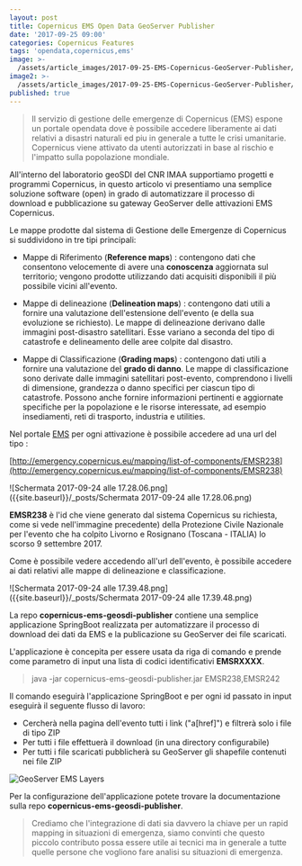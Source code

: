 ```yaml
---
layout: post
title: Copernicus EMS Open Data GeoServer Publisher
date: '2017-09-25 09:00'
categories: Copernicus Features
tags: 'opendata,copernicus,ems'
image: >-
  /assets/article_images/2017-09-25-EMS-Copernicus-GeoServer-Publisher/satellite-4.jpg
image2: >-
  /assets/article_images/2017-09-25-EMS-Copernicus-GeoServer-Publisher/satellite-4.jpg
published: true
---
```


>Il servizio di gestione delle emergenze di Copernicus (EMS) espone un portale opendata dove è possibile accedere liberamente ai dati relativi a disastri naturali ed piu in generale a tutte le crisi umanitarie. Copernicus viene attivato da utenti autorizzati in base al rischio e l'impatto sulla popolazione mondiale.

All'interno del laboratorio geoSDI del CNR IMAA supportiamo progetti e programmi Copernicus, in questo articolo vi presentiamo una semplice soluzione software (open) in grado di automatizzare il processo di download e pubblicazione su gateway GeoServer delle attivazioni EMS Copernicus.

Le mappe prodotte dal sistema di Gestione delle Emergenze di Copernicus si suddividono in tre tipi principali:

- Mappe di Riferimento (**Reference maps**) : contengono dati che consentono velocemente di avere una **conoscenza** aggiornata sul territorio; vengono prodotte utilizzando dati acquisiti disponibili il più possibile vicini all'evento.

- Mappe di delineazione (**Delineation maps**) : contengono dati utili a fornire una valutazione dell'estensione dell'evento (e della sua evoluzione se richiesto). Le mappe di delineazione derivano dalle immagini post-disastro satellitari. Esse variano a seconda del tipo di catastrofe e delineamento delle aree colpite dal disastro.

- Mappe di Classificazione (**Grading maps**) : contengono dati utili a fornire una valutazione del **grado di danno**. Le mappe di classificazione sono derivate dalle immagini satellitari post-evento, comprendono i livelli di dimensione, grandezza o danno specifici per ciascun tipo di catastrofe. Possono anche fornire informazioni pertinenti e aggiornate specifiche per la popolazione e le risorse interessate, ad esempio insediamenti, reti di trasporto, industria e utilities.

Nel portale [EMS](http://emergency.copernicus.eu/) per ogni attivazione è possibile accedere ad una url del tipo :

[http://emergency.copernicus.eu/mapping/list-of-components/EMSR238](http://emergency.copernicus.eu/mapping/list-of-components/EMSR238)

![Schermata 2017-09-24 alle 17.28.06.png]({{site.baseurl}}/_posts/Schermata 2017-09-24 alle 17.28.06.png)


**EMSR238** è l'id che viene generato dal sistema Copernicus su richiesta, come si vede nell'immagine precedente) della Protezione Civile Nazionale per l'evento che ha colpito Livorno e Rosignano (Toscana - ITALIA) lo scorso 9 settembre 2017.

Come è possibile vedere accedendo all'url dell'evento, è possibile accedere ai dati relativi alle mappe di delineazione e classificazione.

![Schermata 2017-09-24 alle 17.39.48.png]({{site.baseurl}}/_posts/Schermata 2017-09-24 alle 17.39.48.png)

La repo **copernicus-ems-geosdi-publisher** contiene una semplice applicazione SpringBoot realizzata per automatizzare il processo di download dei dati da EMS e la publicazione su GeoServer dei file scaricati.

L'applicazione è concepita per essere usata da riga di comando e prende come parametro di input una lista di codici identificativi **EMSRXXXX**.

> java -jar copernicus-ems-geosdi-publisher.jar EMSR238,EMSR242

Il comando eseguirà l'applicazione SpringBoot e per ogni id passato in input eseguirà il seguente flusso di lavoro:

- Cercherà nella pagina dell'evento tutti i link ("a[href]") e filtrerà solo i file di tipo ZIP
- Per tutti i file effettuerà il download (in una directory configurabile)
- Per tutti i file scaricati pubblicherà su GeoServer gli shapefile contenuti nei file ZIP

![GeoServer EMS Layers]({{site.baseurl}}/_posts/geoserver-ems-published-layers.png)


Per la configurazione dell'applicazione potete trovare la documentazione sulla repo **copernicus-ems-geosdi-publisher**.

> Crediamo che l'integrazione di dati sia davvero la chiave per un rapid mapping in situazioni di emergenza, siamo convinti che questo piccolo contributo possa essere utile ai tecnici ma in generale a tutte quelle persone che vogliono fare analisi su situazioni di emergenza.



















